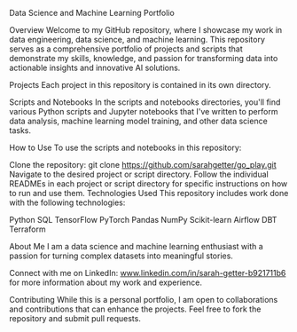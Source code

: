 Data Science and Machine Learning Portfolio

Overview
Welcome to my GitHub repository, where I showcase my work in data engineering, data science, and machine learning.  This repository serves as a comprehensive portfolio of projects and scripts that demonstrate my skills, knowledge, and passion for transforming data into actionable insights and innovative AI solutions.

Projects
Each project in this repository is contained in its own directory.

Scripts and Notebooks
In the scripts and notebooks directories, you'll find various Python scripts and Jupyter notebooks that I've written to perform data analysis, machine learning model training, and other data science tasks.

How to Use
To use the scripts and notebooks in this repository:

Clone the repository:
git clone https://github.com/sarahgetter/go_play.git
Navigate to the desired project or script directory.
Follow the individual READMEs in each project or script directory for specific instructions on how to run and use them.
Technologies Used
This repository includes work done with the following technologies:

Python
SQL
TensorFlow
PyTorch
Pandas
NumPy
Scikit-learn
Airflow
DBT
Terraform

About Me
I am a data science and machine learning enthusiast with a passion for turning complex datasets into meaningful stories.

Connect with me on LinkedIn: www.linkedin.com/in/sarah-getter-b921711b6 for more information about my work and experience.

Contributing
While this is a personal portfolio, I am open to collaborations and contributions that can enhance the projects. Feel free to fork the repository and submit pull requests.
